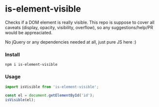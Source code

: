 is-element-visible
===============

Checks if a DOM element is really visible.
This repo is suppose to cover all caveats (display, opacity, visibility, overflow), so any suggestions/help/PR would be appreaciated.

No jQuery or any dependencies needed at all, just pure JS here :)

### Install

`npm i is-element-visible`

### Usage

``` Javascript
import isVisible from 'is-element-visible';

const el = document.getElementById('id');
isVisible(el);
```
